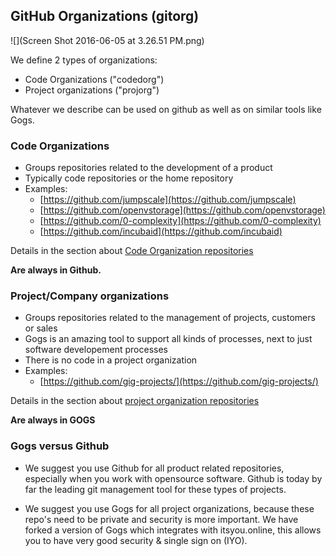 ## GitHub Organizations \(gitorg\)

![](Screen Shot 2016-06-05 at 3.26.51 PM.png)

We define 2 types of organizations:

* Code Organizations \("codedorg"\)
* Project organizations \("projorg"\)

Whatever we describe can be used on github as well as on similar tools like Gogs.

### Code Organizations

* Groups repositories related to the development of a product
* Typically code repositories or the home repository
* Examples:
  * [https://github.com/jumpscale](https://github.com/jumpscale)
  * [https://github.com/openvstorage](https://github.com/openvstorage)
  * [https://github.com/0-complexity](https://github.com/0-complexity)
  * [https://github.com/incubaid](https://github.com/incubaid)

Details in the section about [Code Organization repositories](codedorg_repos.md)

**Are always in Github.**

### Project/Company organizations

* Groups repositories related to the management of projects, customers or sales
* Gogs is an amazing tool to support all kinds of processes, next to just software developement processes
* There is no code in a project organization
* Examples:
  * [https://github.com/gig-projects/](https://github.com/gig-projects/)

Details in the section about [project organization repositories](projorg_repos.md)

**Are always in GOGS**

### Gogs versus Github

* We suggest you use Github for all product related repositories, especially when you work with opensource software. Github is today by far the leading git management tool for these types of projects.

* We suggest you use Gogs for all project organizations, because these repo's need to be private and security is more important. We have forked a version of Gogs which integrates with itsyou.online, this allows you to have very good security & single sign on \(IYO\).



